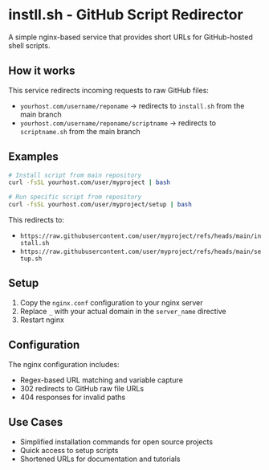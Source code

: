 # instll.sh - GitHub Script Redirector

A simple nginx-based service that provides short URLs for GitHub-hosted shell scripts.

## How it works

This service redirects incoming requests to raw GitHub files:

- `yourhost.com/username/reponame` → redirects to `install.sh` from the main branch
- `yourhost.com/username/reponame/scriptname` → redirects to `scriptname.sh` from the main branch

## Examples

```bash
# Install script from main repository
curl -fsSL yourhost.com/user/myproject | bash

# Run specific script from repository
curl -fsSL yourhost.com/user/myproject/setup | bash
```

This redirects to:
- `https://raw.githubusercontent.com/user/myproject/refs/heads/main/install.sh`
- `https://raw.githubusercontent.com/user/myproject/refs/heads/main/setup.sh`

## Setup

1. Copy the `nginx.conf` configuration to your nginx server
2. Replace `_` with your actual domain in the `server_name` directive
3. Restart nginx

## Configuration

The nginx configuration includes:
- Regex-based URL matching and variable capture
- 302 redirects to GitHub raw file URLs
- 404 responses for invalid paths

## Use Cases

- Simplified installation commands for open source projects
- Quick access to setup scripts
- Shortened URLs for documentation and tutorials